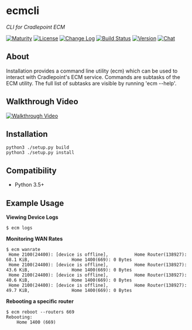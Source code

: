 ecmcli
===========

_*CLI for Cradlepoint ECM*_

[![Maturity](https://img.shields.io/pypi/status/ecmcli.svg)](https://pypi.python.org/pypi/ecmcli)
[![License](https://img.shields.io/pypi/l/ecmcli.svg)](https://pypi.python.org/pypi/ecmcli)
[![Change Log](https://img.shields.io/badge/change-log-blue.svg)](https://github.com/mayfield/ecmcli/blob/master/CHANGELOG.md)
[![Build Status](https://semaphoreci.com/api/v1/mayfield/ecmcli/branches/master/shields_badge.svg)](https://semaphoreci.com/mayfield/ecmcli)
[![Version](https://img.shields.io/pypi/v/ecmcli.svg)](https://pypi.python.org/pypi/ecmcli)
[![Chat](https://img.shields.io/badge/gitter-chat-FF3399.svg)](https://gitter.im/mayfield/ecmcli?utm_source=badge&utm_medium=badge&utm_campaign=pr-badge&utm_content=badge)

About
--------

Installation provides a command line utility (ecm) which can be used to
interact with Cradlepoint's ECM service.  Commands are subtasks of the
ECM utility.  The full list of subtasks are visible by running 'ecm --help'.


Walkthrough Video
--------
[![Walkthrough Video](http://share.gifyoutube.com/y7nLaZ.gif)](http://www.youtube.com/watch?v=fv4dWL03zPk)


Installation
--------

    python3 ./setup.py build
    python3 ./setup.py install


Compatibility
--------

* Python 3.5+


Example Usage
--------

**Viewing Device Logs**

```shell
$ ecm logs
```


**Monitoring WAN Rates**

```shell
$ ecm wanrate
 Home 2100(24400): [device is offline],          Home Router(138927): 68.1 KiB,                Home 1400(669): 0 Bytes
 Home 2100(24400): [device is offline],          Home Router(138927): 43.6 KiB,                Home 1400(669): 0 Bytes
 Home 2100(24400): [device is offline],          Home Router(138927): 40.6 KiB,                Home 1400(669): 0 Bytes
 Home 2100(24400): [device is offline],          Home Router(138927): 49.7 KiB,                Home 1400(669): 0 Bytes
```


**Rebooting a specific router**

```shell
$ ecm reboot --routers 669
Rebooting:
    Home 1400 (669)
```
